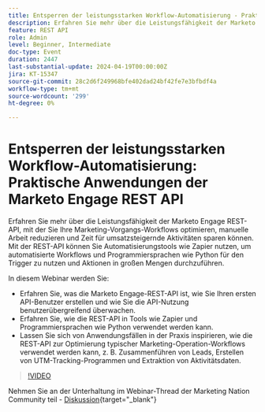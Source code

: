 ```yaml
---
title: Entsperren der leistungsstarken Workflow-Automatisierung - Praktische Anwendungen der Marketo Engage REST-API
description: Erfahren Sie mehr über die Leistungsfähigkeit der Marketo Engage REST-API, mit der Sie Ihre Marketing-Vorgangs-Workflows optimieren, manuelle Arbeit reduzieren und Zeit für umsatzsteigernde Aktivitäten sparen können. Mithilfe der REST-API können Sie Automatisierungstools wie Zapier nutzen, um automatisierte Workflows und Programmiersprachen wie Python für massenweise Aktionen durchzuführen. In diesem Webinar erfahren Sie:- Was die Marketo Engage-REST-API ist, wie Sie Ihren ersten API-Benutzer erstellen und wie Sie die API-Nutzung benutzerübergreifend überwachen können.- Erfahren Sie, wie die REST-API in Tools wie Zapier und Programmiersprachen wie Python verwendet werden kann.- Lassen Sie sich von Anwendungsfällen in der Praxis inspirieren, wie die REST-API zur Optimierung typischer Marketing-Operation-Workflows verwendet werden kann, z. B. Zusammenführen von Leads, Erstellen von UTM-Tracking-Programmen und Extraktion von Aktivitätsdaten.
feature: REST API
role: Admin
level: Beginner, Intermediate
doc-type: Event
duration: 2447
last-substantial-update: 2024-04-19T00:00:00Z
jira: KT-15347
source-git-commit: 28c2d6f249968bfe402dad24bf42fe7e3bfbdf4a
workflow-type: tm+mt
source-wordcount: '299'
ht-degree: 0%

---
```



# Entsperren der leistungsstarken Workflow-Automatisierung: Praktische Anwendungen der Marketo Engage REST API

Erfahren Sie mehr über die Leistungsfähigkeit der Marketo Engage REST-API, mit der Sie Ihre Marketing-Vorgangs-Workflows optimieren, manuelle Arbeit reduzieren und Zeit für umsatzsteigernde Aktivitäten sparen können. Mit der REST-API können Sie Automatisierungstools wie Zapier nutzen, um automatisierte Workflows und Programmiersprachen wie Python für den Trigger zu nutzen und Aktionen in großen Mengen durchzuführen.

In diesem Webinar werden Sie:

- Erfahren Sie, was die Marketo Engage-REST-API ist, wie Sie Ihren ersten API-Benutzer erstellen und wie Sie die API-Nutzung benutzerübergreifend überwachen.
- Erfahren Sie, wie die REST-API in Tools wie Zapier und Programmiersprachen wie Python verwendet werden kann.
- Lassen Sie sich von Anwendungsfällen in der Praxis inspirieren, wie die REST-API zur Optimierung typischer Marketing-Operation-Workflows verwendet werden kann, z. B. Zusammenführen von Leads, Erstellen von UTM-Tracking-Programmen und Extraktion von Aktivitätsdaten.

>[!VIDEO](https://video.tv.adobe.com/v/3428435/?learn=on)


Nehmen Sie an der Unterhaltung im Webinar-Thread der Marketing Nation Community teil - [Diskussion](https://nation.marketo.com/t5/product-discussions/webinar-april-17th-8am-pst-unlocking-powerful-workflow/td-p/346330){target="_blank"}
